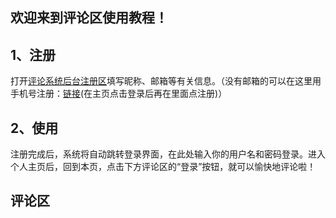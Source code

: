 ## 欢迎来到评论区使用教程！
## 1、注册
打开[评论系统后台注册区](https://comment.zxrn.info/ui/register)填写昵称、邮箱等有关信息。（没有邮箱的可以在这里用手机号注册：[链接](https://outlook.live.com)(在主页点击登录后再在里面点注册)）
## 2、使用
注册完成后，系统将自动跳转登录界面，在此处输入你的用户名和密码登录。进入个人主页后，回到本页，点击下方评论区的“登录”按钮，就可以愉快地评论啦！
## 评论区
<head>
  <!-- ... -->
  <link
    rel="stylesheet"
    href="https://unpkg.com/@waline/client@v2/dist/waline.css"
  />
  <!-- ... -->
</head>
<body>
  <!-- ... -->
  <div id="waline"></div>
  <script type="module">
    import { init } from 'https://unpkg.com/@waline/client@v2/dist/waline.mjs';

    init({
      el: '#waline',
      serverURL: 'https://comment.zxrn.info',
    });
  </script>
</body>
